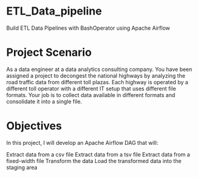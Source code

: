 # ETL_Data_pipeline
Build ETL Data Pipelines with BashOperator using Apache Airflow
# Project Scenario
As a data engineer at a data analytics consulting company. You have been assigned a project to decongest the national highways by analyzing the road traffic data from different toll plazas. Each highway is operated by a different toll operator with a different IT setup that uses different file formats. Your job is to collect data available in different formats and consolidate it into a single file.

# Objectives
In this project, I will develop an Apache Airflow DAG that will:

Extract data from a csv file
Extract data from a tsv file
Extract data from a fixed-width file
Transform the data
Load the transformed data into the staging area
